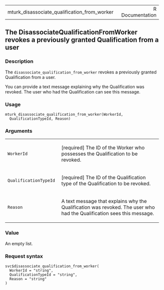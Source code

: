 <table style="width: 100%;">
<tbody>
<tr class="odd">
<td>mturk_disassociate_qualification_from_worker</td>
<td style="text-align: right;">R Documentation</td>
</tr>
</tbody>
</table>

## The DisassociateQualificationFromWorker revokes a previously granted Qualification from a user

### Description

The `disassociate_qualification_from_worker` revokes a previously
granted Qualification from a user.

You can provide a text message explaining why the Qualification was
revoked. The user who had the Qualification can see this message.

### Usage

    mturk_disassociate_qualification_from_worker(WorkerId,
      QualificationTypeId, Reason)

### Arguments

<table>
<colgroup>
<col style="width: 35%" />
<col style="width: 65%" />
</colgroup>
<tbody>
<tr class="odd">
<td><code
id="mturk_disassociate_qualification_from_worker_:_WorkerId">WorkerId</code></td>
<td><p>[required] The ID of the Worker who possesses the Qualification
to be revoked.</p></td>
</tr>
<tr class="even">
<td><code
id="mturk_disassociate_qualification_from_worker_:_QualificationTypeId">QualificationTypeId</code></td>
<td><p>[required] The ID of the Qualification type of the Qualification
to be revoked.</p></td>
</tr>
<tr class="odd">
<td><code
id="mturk_disassociate_qualification_from_worker_:_Reason">Reason</code></td>
<td><p>A text message that explains why the Qualification was revoked.
The user who had the Qualification sees this message.</p></td>
</tr>
</tbody>
</table>

### Value

An empty list.

### Request syntax

    svc$disassociate_qualification_from_worker(
      WorkerId = "string",
      QualificationTypeId = "string",
      Reason = "string"
    )
